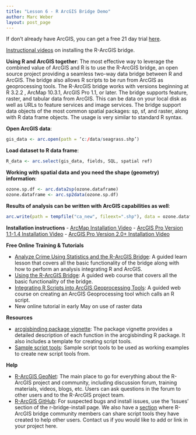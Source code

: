 ```yaml
---
title: "Lesson 6 - R ArcGIS Bridge Demo"
author: Marc Weber
layout: post_page
---
```


If don’t already have ArcGIS, you can get a free 21 day trial [here](http://www.arcgis.com/features/free-trial.html).

[Instructional videos](https://community.esri.com/groups/rstats/content?filterID=contentstatus%5Bpublished%5D~objecttype~objecttype%5Bvideo%5D) on installing the R-ArcGIS bridge.

**Using R and ArcGIS together**:
The most effective way to leverage the combined value of ArcGIS and R is to use the R-ArcGIS bridge, an open source project providing a seamless two-way data bridge between R and ArcGIS. The bridge also allows R scripts to be run from ArcGIS as geoprocessing tools.
The R-ArcGIS bridge works with versions beginning at R 3.2.2 , ArcMap 10.3.1, ArcGIS Pro 1.1, or later.
The bridge supports feature, raster, and tabular data from ArcGIS. This can be data on your local disk as well as URLs to feature services and image services. The bridge support data objects of the most common spatial packages: sp, sf, and raster, along with R data frame objects. The usage is very similar to standard R syntax. 

**Open ArcGIS data**:
```r
gis_data <- arc.open(path = ‘c:/data/seagrass.shp’)
```

**Load dataset to R data frame**:
```r
R_data <- arc.select(gis_data, fields, SQL, spatial ref)
```

**Working with spatial data and you need the shape (geometry) information**:
```r
ozone.sp.df <- arc.data2sp(ozone.dataframe)
ozone.dataframe <- arc.sp2data(ozone.sp.df)
```

**Results of analysis can be written with ArcGIS capabilities as well**:
```r
arc.write(path = tempfile("ca_new", fileext=".shp"), data = ozone.dataframe)
```

**Installation instructions**
	- [ArcMap Installation Video](https://community.esri.com/videos/4134-installing-the-r-arcgis-bridge-for-arcmap-1031)
	- [ArcGIS Pro Version 1.1-1.4 Installation Video](https://community.esri.com/videos/4135-installing-the-r-arcgis-bridge-for-arcgis-pro-11-141)
	- [ArcGIS Pro Version 2.0+ Installation Video](https://community.esri.com/videos/4136-installing-the-r-arcgis-bridge-for-arcgis-pro-20)

**Free Online Training & Tutorials**
  - [Analyze Crime Using Statistics and the R-ArcGIS Bridge](https://learn.arcgis.com/en/projects/analyze-crime-using-statistics-and-the-r-arcgis-bridge/): A guided learn lesson that covers all the basic functionality of the bridge along with how to perform an analysis integrating R and ArcGIS. 
  - [Using the R-ArcGIS Bridge](https://www.esri.com/training/catalog/58b5e417b89b7e000d8bfe45/using-the-r-arcgis-bridge/): A guided web course that covers all the basic functionality of the bridge.
  - [Integrating R Scripts into ArcGIS Geoprocessing Tools](https://www.esri.com/training/catalog/58b5e578b89b7e000d8bfffd/integrating-r-scripts-into-arcgis-geoprocessing-tools/): A guided web course on creating an ArcGIS Geoprocessing tool which calls an R script.
  - New online tutorial in early May on use of raster data

**Resources**
  - [arcgisbinding package vignette](https://r-arcgis.github.io/assets/arcgisbinding-vignette.html): The package vignette provides a detailed description of each function in the arcgisbinding R package. It also includes a template for creating script tools. 
  - [Sample script tools](https://github.com/R-ArcGIS/r-sample-tools): Sample script tools to be used as working examples to create new script tools from. 

**Help**
  - [R-ArcGIS GeoNet](https://community.esri.com/groups/rstats): The main place to go for everything about the R-ArcGIS project and community, including discussion forum, training materials, videos, blogs, etc. Users can ask questions in the forum to other users and to the R-ArcGIS project team.
  - [R-ArcGIS GitHub](https://github.com/R-ArcGIS/r-bridge/issues): For suspected bugs and install issues, use the ‘Issues’ section of the r-bridge-install page. We also have a [section](https://github.com/R-ArcGIS/CHANS-tools) where R-ArcGIS bridge community members can share script tools they have created to help other users. Contact us if you would like to add or link in your project here.

